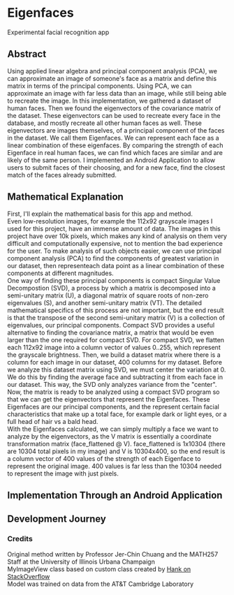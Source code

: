 # Eigenfaces
Experimental facial recognition app  

## Abstract
Using applied linear algebra and principal component analysis (PCA), we can approximate an image of someone's face as a matrix and define this matrix in terms of the principal components. Using PCA, we can approximate
an image with far less data than an image, while still being able to recreate the image. In this implementation, we gathered a dataset of human faces. Then we found the eigenvectors of the covariance matrix of the dataset. 
These eigenvectors can be used to recreate every face in the database, and mostly recreate all other human faces as well. These eigenvectors are images themselves, of a principal component of the faces in the dataset. We call
them Eigenfaces. We can represent each face as a linear combination of these eigenfaces. By comparing the strength of each Eigenface in real human faces, we can find which faces are similar and are likely of the same person.
I implemented an Android Application to allow users to submit faces of their choosing, and for a new face, find the closest match of the faces already submitted.

## Mathematical Explanation
First, I'll explain the mathematical basis for this app and method.  
Even low-resolution images, for example the 112x92 grayscale images I used for this project, have an immense amount of data. The images in this project have over 10k pixels, which makes any kind of analysis on them very difficult and computationally expensive, not to mention the bad experience for the user. To make analysis of such objects easier, we can use principal component analysis (PCA) to find the components of greatest variation in our dataset, then representeach data point as a linear combination of these components at different magnitudes.  
One way of finding these principal components is compact Singular Value Decompostion (SVD), a process by which a matrix is decomposed into a semi-unitary matrix (U), a diagonal matrix of square roots of non-zero eigenvalues (S), and another semi-unitary matrix (VT). The detailed mathematical specifics of this process are not important, but the end result is that the transpose of the second semi-unitary matrix (V) is a collection of eigenvalues, our principal components. Compact SVD provides a useful alternative to finding the covariance matrix, a matrix that would be even larger than the one required for compact SVD. For compact SVD, we flatten each 112x92 image into a column vector of values 0..255, which represent the grayscale brightness. Then, we build a dataset matrix where there is a column for each image in our dataset, 400 columns for my dataset. Before we analyze this dataset matrix using SVD, we must center the variation at 0. We do this by finding the average face and subtracting it from each face in our dataset. This way, the SVD only analyzes variance from the "center". Now, the matrix is ready to be analyzed using a compact SVD program so that we can get the eigenvectors that represent the Eigenfaces. These Eigenfaces are our principal components, and the represent certain facial characteristics that make up a total face, for example dark or light eyes, or a full head of hair vs a bald head.  
With the Eigenfaces calculated, we can simply multiply a face we want to analyze by the eigenvectors, as the V matrix is essentially a coordinate transformation matrix (face_flattened @ V). face_flattened is 1x10304 (there are 10304 total pixels in my image) and V is 10304x400, so the end result is a column vector of 400 values of the strength of each Eigenface to represent the original image. 400 values is far less than the 10304 needed to represent the image with just pixels.

## Implementation Through an Android Application

## Development Journey


### Credits
Original method written by Professor Jer-Chin Chuang and the MATH257 Staff at the University of Illinois Urbana Champaign  
MyImageView class based on custom class created by [Hank on StackOverflow](https://stackoverflow.com/questions/12169905/zoom-and-panning-imageview-android)  
Model was trained on data from the AT&T Cambridge Laboratory
